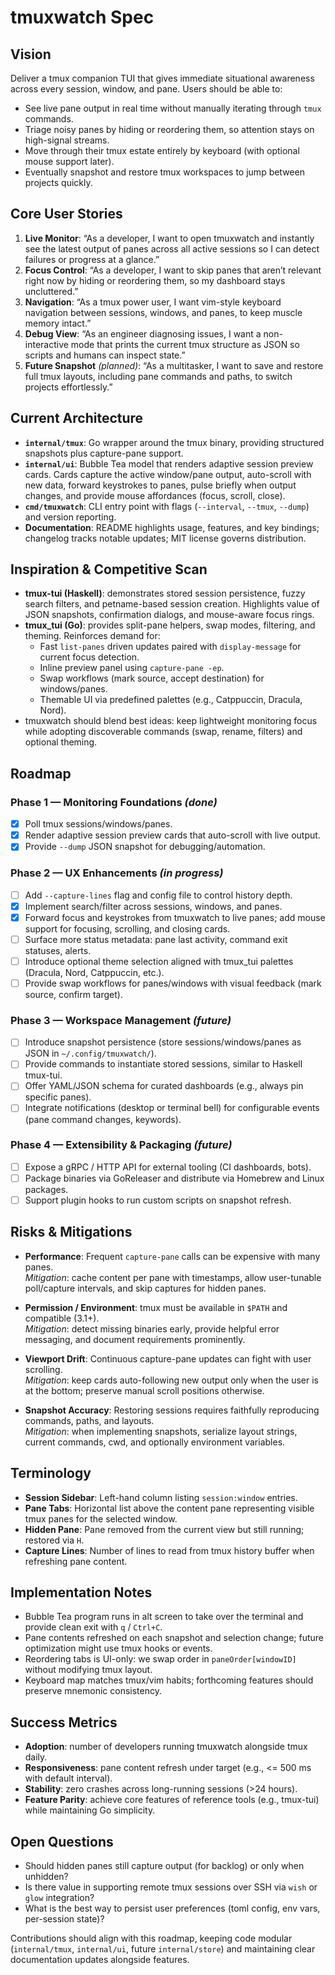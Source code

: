 # tmuxwatch Spec

## Vision

Deliver a tmux companion TUI that gives immediate situational awareness across every session, window, and pane. Users should be able to:

- See live pane output in real time without manually iterating through `tmux` commands.
- Triage noisy panes by hiding or reordering them, so attention stays on high-signal streams.
- Move through their tmux estate entirely by keyboard (with optional mouse support later).
- Eventually snapshot and restore tmux workspaces to jump between projects quickly.

## Core User Stories

1. **Live Monitor**: “As a developer, I want to open tmuxwatch and instantly see the latest output of panes across all active sessions so I can detect failures or progress at a glance.”
2. **Focus Control**: “As a developer, I want to skip panes that aren’t relevant right now by hiding or reordering them, so my dashboard stays uncluttered.”
3. **Navigation**: “As a tmux power user, I want vim-style keyboard navigation between sessions, windows, and panes, to keep muscle memory intact.”
4. **Debug View**: “As an engineer diagnosing issues, I want a non-interactive mode that prints the current tmux structure as JSON so scripts and humans can inspect state.”
5. **Future Snapshot** *(planned)*: “As a multitasker, I want to save and restore full tmux layouts, including pane commands and paths, to switch projects effortlessly.”

## Current Architecture

- **`internal/tmux`**: Go wrapper around the tmux binary, providing structured snapshots plus capture-pane support.
- **`internal/ui`**: Bubble Tea model that renders adaptive session preview cards. Cards capture the active window/pane output, auto-scroll with new data, forward keystrokes to panes, pulse briefly when output changes, and provide mouse affordances (focus, scroll, close).
- **`cmd/tmuxwatch`**: CLI entry point with flags (`--interval`, `--tmux`, `--dump`) and version reporting.
- **Documentation**: README highlights usage, features, and key bindings; changelog tracks notable updates; MIT license governs distribution.

## Inspiration & Competitive Scan

- **tmux-tui (Haskell)**: demonstrates stored session persistence, fuzzy search filters, and petname-based session creation. Highlights value of JSON snapshots, confirmation dialogs, and mouse-aware focus rings.
- **tmux_tui (Go)**: provides split-pane helpers, swap modes, filtering, and theming. Reinforces demand for:
  - Fast `list-panes` driven updates paired with `display-message` for current focus detection.
  - Inline preview panel using `capture-pane -ep`.
  - Swap workflows (mark source, accept destination) for windows/panes.
  - Themable UI via predefined palettes (e.g., Catppuccin, Dracula, Nord).
- tmuxwatch should blend best ideas: keep lightweight monitoring focus while adopting discoverable commands (swap, rename, filters) and optional theming.

## Roadmap

### Phase 1 — Monitoring Foundations *(done)*
- [x] Poll tmux sessions/windows/panes.
- [x] Render adaptive session preview cards that auto-scroll with live output.
- [x] Provide `--dump` JSON snapshot for debugging/automation.

### Phase 2 — UX Enhancements *(in progress)*
- [ ] Add `--capture-lines` flag and config file to control history depth.
- [x] Implement search/filter across sessions, windows, and panes.
- [x] Forward focus and keystrokes from tmuxwatch to live panes; add mouse support for focusing, scrolling, and closing cards.
- [ ] Surface more status metadata: pane last activity, command exit statuses, alerts.
- [ ] Introduce optional theme selection aligned with tmux_tui palettes (Dracula, Nord, Catppuccin, etc.).
- [ ] Provide swap workflows for panes/windows with visual feedback (mark source, confirm target).

### Phase 3 — Workspace Management *(future)*
- [ ] Introduce snapshot persistence (store sessions/windows/panes as JSON in `~/.config/tmuxwatch/`).
- [ ] Provide commands to instantiate stored sessions, similar to Haskell tmux-tui.
- [ ] Offer YAML/JSON schema for curated dashboards (e.g., always pin specific panes).
- [ ] Integrate notifications (desktop or terminal bell) for configurable events (pane command changes, keywords).

### Phase 4 — Extensibility & Packaging *(future)*
- [ ] Expose a gRPC / HTTP API for external tooling (CI dashboards, bots).
- [ ] Package binaries via GoReleaser and distribute via Homebrew and Linux packages.
- [ ] Support plugin hooks to run custom scripts on snapshot refresh.

## Risks & Mitigations

- **Performance**: Frequent `capture-pane` calls can be expensive with many panes.  
  *Mitigation*: cache content per pane with timestamps, allow user-tunable poll/capture intervals, and skip captures for hidden panes.

- **Permission / Environment**: tmux must be available in `$PATH` and compatible (3.1+).  
  *Mitigation*: detect missing binaries early, provide helpful error messaging, and document requirements prominently.

- **Viewport Drift**: Continuous capture-pane updates can fight with user scrolling.  
  *Mitigation*: keep cards auto-following new output only when the user is at the bottom; preserve manual scroll positions otherwise.

- **Snapshot Accuracy**: Restoring sessions requires faithfully reproducing commands, paths, and layouts.  
  *Mitigation*: when implementing snapshots, serialize layout strings, current commands, cwd, and optionally environment variables.

## Terminology

- **Session Sidebar**: Left-hand column listing `session:window` entries.
- **Pane Tabs**: Horizontal list above the content pane representing visible tmux panes for the selected window.
- **Hidden Pane**: Pane removed from the current view but still running; restored via `H`.
- **Capture Lines**: Number of lines to read from tmux history buffer when refreshing pane content.

## Implementation Notes

- Bubble Tea program runs in alt screen to take over the terminal and provide clean exit with `q` / `Ctrl+C`.
- Pane contents refreshed on each snapshot and selection change; future optimization might use tmux hooks or events.
- Reordering tabs is UI-only: we swap order in `paneOrder[windowID]` without modifying tmux layout.
- Keyboard map matches tmux/vim habits; forthcoming features should preserve mnemonic consistency.

## Success Metrics

- **Adoption**: number of developers running tmuxwatch alongside tmux daily.
- **Responsiveness**: pane content refresh under target (e.g., <= 500 ms with default interval).
- **Stability**: zero crashes across long-running sessions (>24 hours).
- **Feature Parity**: achieve core features of reference tools (e.g., tmux-tui) while maintaining Go simplicity.

## Open Questions

- Should hidden panes still capture output (for backlog) or only when unhidden?  
- Is there value in supporting remote tmux sessions over SSH via `wish` or `glow` integration?  
- What is the best way to persist user preferences (toml config, env vars, per-session state)?

Contributions should align with this roadmap, keeping code modular (`internal/tmux`, `internal/ui`, future `internal/store`) and maintaining clear documentation updates alongside features.
